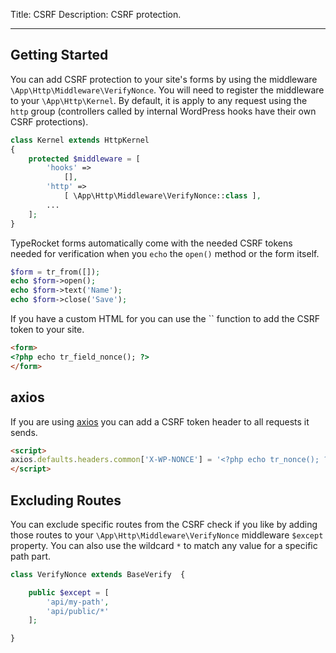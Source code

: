 Title: CSRF
Description: CSRF protection.

---

## Getting Started

You can add CSRF protection to your site's forms by using the middleware `\App\Http\Middleware\VerifyNonce`. You will need to register the middleware to your `\App\Http\Kernel`. By default, it is apply to any request using the `http` group (controllers called by internal WordPress hooks have their own CSRF protections).

```php
class Kernel extends HttpKernel
{
    protected $middleware = [
        'hooks' =>
            [],
        'http' =>
            [ \App\Http\Middleware\VerifyNonce::class ],
        ...
    ];
}
```

TypeRocket forms automatically come with the needed CSRF tokens needed for verification when you `echo` the `open()` method or the form itself.

```php
$form = tr_from([]);
echo $form->open();
echo $form->text('Name');
echo $form->close('Save');
```

If you have a custom HTML for you can use the `` function to add the CSRF token to your site.

```html
<form>
<?php echo tr_field_nonce(); ?>
</form>
```

## axios

If you are using [axios](https://github.com/axios/axios) you can add a CSRF token header to all requests it sends.

```html
<script>
axios.defaults.headers.common['X-WP-NONCE'] = '<?php echo tr_nonce(); ?>';
</script>
```

## Excluding Routes

You can exclude specific routes from the CSRF check if you like by adding those routes to your `\App\Http\Middleware\VerifyNonce` middleware `$except` property. You can also use the wildcard `*` to match any value for a specific path part. 

```php
class VerifyNonce extends BaseVerify  {

    public $except = [
        'api/my-path',
        'api/public/*'
    ];

}
```